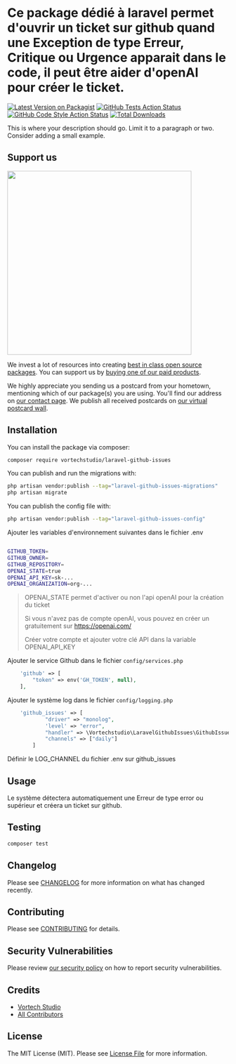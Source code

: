 # Ce package dédié à laravel permet d'ouvrir un ticket sur github quand une Exception de type Erreur, Critique ou Urgence apparait dans le code, il peut être aider d'openAI pour créer le ticket.

[![Latest Version on Packagist](https://img.shields.io/packagist/v/vortechstudio/laravel-github-issues.svg?style=flat-square)](https://packagist.org/packages/vortechstudio/laravel-github-issues)
[![GitHub Tests Action Status](https://img.shields.io/github/actions/workflow/status/vortechstudio/laravel-github-issues/run-tests.yml?branch=main&label=tests&style=flat-square)](https://github.com/vortechstudio/laravel-github-issues/actions?query=workflow%3Arun-tests+branch%3Amain)
[![GitHub Code Style Action Status](https://img.shields.io/github/actions/workflow/status/vortechstudio/laravel-github-issues/fix-php-code-style-issues.yml?branch=main&label=code%20style&style=flat-square)](https://github.com/vortechstudio/laravel-github-issues/actions?query=workflow%3A"Fix+PHP+code+style+issues"+branch%3Amain)
[![Total Downloads](https://img.shields.io/packagist/dt/vortechstudio/laravel-github-issues.svg?style=flat-square)](https://packagist.org/packages/vortechstudio/laravel-github-issues)

This is where your description should go. Limit it to a paragraph or two. Consider adding a small example.

## Support us

[<img src="https://github-ads.s3.eu-central-1.amazonaws.com/laravel-github-issues.jpg?t=1" width="419px" />](https://spatie.be/github-ad-click/laravel-github-issues)

We invest a lot of resources into creating [best in class open source packages](https://spatie.be/open-source). You can support us by [buying one of our paid products](https://spatie.be/open-source/support-us).

We highly appreciate you sending us a postcard from your hometown, mentioning which of our package(s) you are using. You'll find our address on [our contact page](https://spatie.be/about-us). We publish all received postcards on [our virtual postcard wall](https://spatie.be/open-source/postcards).

## Installation

You can install the package via composer:

```bash
composer require vortechstudio/laravel-github-issues
```

You can publish and run the migrations with:

```bash
php artisan vendor:publish --tag="laravel-github-issues-migrations"
php artisan migrate
```

You can publish the config file with:

```bash
php artisan vendor:publish --tag="laravel-github-issues-config"
```

Ajouter les variables d'environnement suivantes dans le fichier .env

```bash

GITHUB_TOKEN=
GITHUB_OWNER=
GITHUB_REPOSITORY=
OPENAI_STATE=true
OPENAI_API_KEY=sk-...
OPENAI_ORGANIZATION=org-...
```
> OPENAI_STATE permet d'activer ou non l'api openAI pour la création du ticket
> 
> Si vous n'avez pas de compte openAI, vous pouvez en créer un gratuitement sur https://openai.com/
> 
> Créer votre compte et ajouter votre clé API dans la variable OPENAI_API_KEY


Ajouter le service Github dans le fichier ``config/services.php``

```php
    'github' => [
        "token" => env('GH_TOKEN', null),
    ],
```

Ajouter le système log dans le fichier `config/logging.php`

```php
    'github_issues' => [
            "driver" => "monolog",
            'level' => "error",
            "handler" => \Vortechstudio\LaravelGithubIssues\GithubIssuesHandler::class,
            "channels" => ["daily"]
        ]
```

Définir le LOG_CHANNEL du fichier .env sur github_issues


## Usage

Le système détectera automatiquement une Erreur de type error ou supérieur et créera un ticket sur github.


## Testing

```bash
composer test
```

## Changelog

Please see [CHANGELOG](CHANGELOG.md) for more information on what has changed recently.

## Contributing

Please see [CONTRIBUTING](CONTRIBUTING.md) for details.

## Security Vulnerabilities

Please review [our security policy](../../security/policy) on how to report security vulnerabilities.

## Credits

- [Vortech Studio](https://github.com/vortechstudio)
- [All Contributors](../../contributors)

## License

The MIT License (MIT). Please see [License File](LICENSE.md) for more information.
